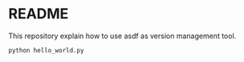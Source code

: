 # README

This repository explain how to use asdf as version management tool.

```bash
python hello_world.py

```
